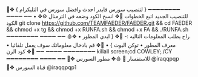 🦠✥ { لتنصيب سورس فايدر احدث وافضل سورس في التليكرام }
➖➖➖➖➖➖➖➖ ➖➖➖➖ ➖➖
• للتنصيب الجديد اتبع الخطوات
🔦✥ انسخ الكود وضعه في الترمنال
⚙️✥ الكود 
git clone https://github.com/TEAMFAEDER/FAEDER.git && cd FAEDER  && chmod +x tg && chmod +x RUNFA.sh && chmod +x FA && ./RUNFA.sh
➖➖➖➖➖➖➖➖ ➖➖➖➖ ➖➖
🩸✥  راح يطلب المعلومات التاليه :- 
🏮✥ { ايدي المطور  • معرف المطور • توكن البوت } •
🎈✥ قم بادخال معلوماتك سوف يعمل تلقائيا •
➖➖➖➖➖➖➖➖ ➖➖➖➖ ➖➖
🦠✥ كود الرن 
killall screen;cd COWLEY;./CY
➖➖➖➖➖➖➖➖ ➖➖➖➖ ➖➖
📨✥ للاستفسار  🔽
🩸✥ مطور السورس @iraqqpqp  
🧫✥ قناة السورس @iraqqpqp1